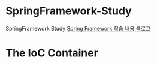 # SpringFramework-Study
SpringFramework Study
[Spring Framework 학습 내용 블로그](https://always-develop.tistory.com/category/Spring, "google link")

# The IoC Container
